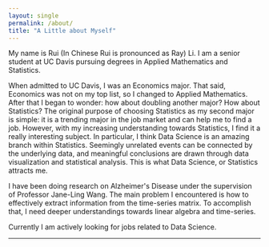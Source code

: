 ```yaml
---
layout: single
permalink: /about/
title: "A Little about Myself"
---
```


My name is Rui (In Chinese Rui is pronounced as Ray) Li. I am a senior student at UC Davis pursuing degrees in Applied Mathematics and Statistics. 

When admitted to UC Davis, I was an Economics major. That said, Economics was not on my top list, so I changed to Applied Mathematics. After that I began to wonder: how about doubling another major? How about Statistics? The original purpose of choosing Statistics as my second major is simple: it is a trending major in the job market and can help me to find a job. However, with my increasing understanding towards Statistics, I find it a really interesting subject. In particular, I think Data Science is an amazing branch within Statistics. Seemingly unrelated events can be connected by the underlying data, and meaningful conclusions are drawn through data visualization and statistical analysis. This is what Data Science, or Statistics attracts me.

I have been doing research on Alzheimer's Disease under the supervision of Professor Jane-Ling Wang. The main problem I encountered is how to effectively extract information from the time-series matrix. To accomplish that, I need deeper understandings towards linear algebra and time-series. 

Currently I am actively looking for jobs related to Data Science.

---